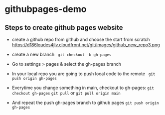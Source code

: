 # githubpages-demo

## Steps to create github pages website

- create a github repo from github and choose the start from scratch
https://d186loudes4jlv.cloudfront.net/git/images/github_new_repo3.png

- create a new branch
``` git checkout -b gh-pages```

- Go to settings > pages & select the gh-pages branch
- In your local repo you are going to push local code to the remote
``` git push origin gh-pages```
- Everytime you change something in main, checkout to gh-pages:
```git checkout gh-pages```
```git pull``` or ```git pull origin main```
- And repeat the push gh-pages branch to github pages
```git push origin gh-pages```
